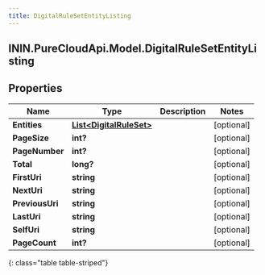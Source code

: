 ```yaml
---
title: DigitalRuleSetEntityListing
---
```

## ININ.PureCloudApi.Model.DigitalRuleSetEntityListing

## Properties

|Name | Type | Description | Notes|
|------------ | ------------- | ------------- | -------------|
| **Entities** | [**List&lt;DigitalRuleSet&gt;**](DigitalRuleSet.html) |  | [optional] |
| **PageSize** | **int?** |  | [optional] |
| **PageNumber** | **int?** |  | [optional] |
| **Total** | **long?** |  | [optional] |
| **FirstUri** | **string** |  | [optional] |
| **NextUri** | **string** |  | [optional] |
| **PreviousUri** | **string** |  | [optional] |
| **LastUri** | **string** |  | [optional] |
| **SelfUri** | **string** |  | [optional] |
| **PageCount** | **int?** |  | [optional] |
{: class="table table-striped"}


